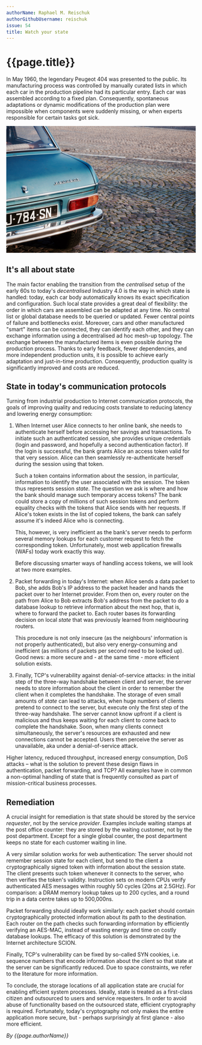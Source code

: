 ```yaml
---
authorName: Raphael M. Reischuk
authorGithubUsername: reischuk
issue: 54
title: Watch your state
---
```

# {{page.title}}


In May 1960, the legendary Peugeot 404 was presented to the public. Its manufacturing process was controlled by manually curated lists in which each car in the production pipeline had its particular entry. Each car was assembled according to a fixed plan. Consequently, spontaneous adaptations or dynamic modifications of the production plan were impossible when components were suddenly missing, or when experts responsible for certain tasks got sick.

![A classical Peugeot](./watch-your-state/photo-1488724034958-0faad88cf69f.jpg)


## It's all about state

The main factor enabling the transition from the *centralised* setup of the early 60s to today's *decentralised* Industry 4.0 is the way in which state is handled: today, each car body automatically knows its exact specification and configuration. Such local state provides a great deal of flexibility: the order in which cars are assembled can be adapted at any time. No central list or global database needs to be queried or updated. Fewer central points of failure and bottlenecks exist. Moreover, cars and other manufactured "smart" items can be connected, they can identify each other, and they can exchange information using a decentralised ad hoc mesh-up topology. The exchange between the manufactured items is even possible during the production process. Thanks to early feedback, fewer dependencies, and more independent production units, it is possible to achieve early adaptation and just-in-time production. Consequently, production quality is significantly improved and costs are reduced.

## State in today's communication protocols

Turning from industrial production to Internet communication protocols, the goals of improving quality and reducing costs translate to reducing latency and lowering energy consumption:

1. When Internet user Alice connects to her online bank, she needs to authenticate herself before accessing her savings and transactions. To initiate such an authenticated session, she provides unique credentials (login and password, and hopefully a second authentication factor). If the login is successful, the bank grants Alice an access token valid for that very session. Alice can then seamlessly re-authenticate herself during the session using that token.

    Such a token contains information about the session, in particular, information to identify the user associated with the session. The token thus represents session *state*. The question we ask is where and how the bank should manage such temporary access tokens? The bank could store a copy of millions of such session tokens and perform equality checks with the tokens that Alice sends with her requests. If Alice's token exists in the list of copied tokens, the bank can safely assume it's indeed Alice who is connecting.

    This, however, is very inefficient as the bank's server needs to perform several memory lookups for each customer request to fetch the corresponding token. Unfortunately, most web application firewalls (WAFs) today work exactly this way.

    Before discussing smarter ways of handling access tokens, we will look at two more examples.


2. Packet forwarding in today's Internet: when Alice sends a data packet to Bob, she adds Bob's IP address to the packet header and hands the packet over to her Internet provider. From then on, every router on the path from Alice to Bob extracts Bob's address from the packet to do a database lookup to retrieve information about the next hop, that is, where to forward the packet to. Each router bases its forwarding decision on local *state* that was previously learned from neighbouring routers.

    This procedure is not only insecure (as the neighbours' information is not properly authenticated), but also very energy-consuming and inefficient (as millions of packets per second need to be looked up). Good news: a more secure and - at the same time - more efficient solution exists.


3. Finally, TCP's vulnerability against denial-of-service attacks: in the initial step of the three-way handshake between client and server, the server needs to store information about the client in order to remember the client when it completes the handshake. The storage of even small amounts of *state* can lead to attacks, when huge numbers of clients pretend to connect to the server, but execute only the first step of the three-way handshake. The server cannot know upfront if a client is malicious and thus keeps waiting for each client to come back to complete the handshake. Soon, when many clients connect simultaneously, the server's resources are exhausted and new connections cannot be accepted. Users then perceive the server as unavailable, aka under a denial-of-service attack.

Higher latency, reduced throughput, increased energy consumption, DoS attacks – what is the solution to prevent these design flaws in authentication, packet forwarding, and TCP? All examples have in common a non-optimal handling of state that is frequently consulted as part of mission-critical business processes.

## Remediation

A crucial insight for remediation is that state should be stored by the service *requester*, not by the service *provider*. Examples include waiting stamps at the post office counter: they are stored by the waiting customer, not by the post department. Except for a single global counter, the post department keeps no state for each customer waiting in line.

A very similar solution works for web authentication: The server should not remember session state for each client, but send to the client a cryptographically signed token with information about the session state. The client presents such token whenever it connects to the server, who then verifies the token's validity. Instruction sets on modern CPUs verify authenticated AES messages within roughly 50 cycles (20ns at 2.5GHz). For comparison: a DRAM memory lookup takes up to 200 cycles, and a round trip in a data centre takes up to 500,000ns.

Packet forwarding should ideally work similarly: each packet should contain cryptographically protected information about its path to the destination. Each router on the path checks such forwarding information by efficiently verifying an AES-MAC, instead of wasting energy and time on costly database lookups. The efficacy of this solution is demonstrated by the Internet architecture SCION.

Finally, TCP's vulnerability can be fixed by so-called SYN cookies, i.e. sequence numbers that encode information about the client so that state at the server can be significantly reduced. Due to space constraints, we refer to the literature for more information.

To conclude, the storage locations of all application state are crucial for enabling efficient system processes. Ideally, state is treated as a first-class citizen and outsourced to users and service requesters. In order to avoid abuse of functionality based on the outsourced state, efficient cryptography is required. Fortunately, today's cryptography not only makes the entire application more secure, but - perhaps surprisingly at first glance - also more efficient.

*By {{page.authorName}}*